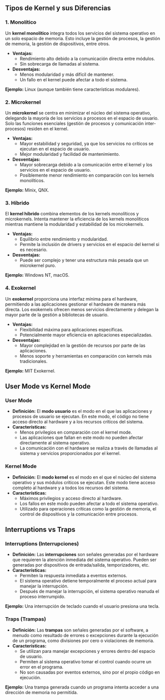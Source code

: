 ## Tipos de Kernel y sus Diferencias

### 1. **Monolítico**

Un **kernel monolítico** integra todos los servicios del sistema operativo en un solo espacio de memoria. Esto incluye la gestión de procesos, la gestión de memoria, la gestión de dispositivos, entre otros.

- **Ventajas:**
  - Rendimiento alto debido a la comunicación directa entre módulos.
  - Sin sobrecarga de llamadas al sistema.
- **Desventajas:**
  - Menos modularidad y más difícil de mantener.
  - Un fallo en el kernel puede afectar a todo el sistema.

**Ejemplo:** Linux (aunque también tiene características modulares).

### 2. **Microkernel**

Un **microkernel** se centra en minimizar el núcleo del sistema operativo, delegando la mayoría de los servicios a procesos en el espacio de usuario. Solo las funciones esenciales (gestión de procesos y comunicación inter-procesos) residen en el kernel.

- **Ventajas:**
  - Mayor estabilidad y seguridad, ya que los servicios no críticos se ejecutan en el espacio de usuario.
  - Mejor modularidad y facilidad de mantenimiento.
- **Desventajas:**
  - Mayor sobrecarga debido a la comunicación entre el kernel y los servicios en el espacio de usuario.
  - Posiblemente menor rendimiento en comparación con los kernels monolíticos.

**Ejemplo:** Minix, QNX.

### 3. **Híbrido**

El **kernel híbrido** combina elementos de los kernels monolíticos y microkernels. Intenta mantener la eficiencia de los kernels monolíticos mientras mantiene la modularidad y estabilidad de los microkernels.

- **Ventajas:**
  - Equilibrio entre rendimiento y modularidad.
  - Permite la inclusión de drivers y servicios en el espacio del kernel si es necesario.
- **Desventajas:**
  - Puede ser complejo y tener una estructura más pesada que un microkernel puro.

**Ejemplo:** Windows NT, macOS.

### 4. **Exokernel**

Un **exokernel** proporciona una interfaz mínima para el hardware, permitiendo a las aplicaciones gestionar el hardware de manera más directa. Los exokernels ofrecen menos servicios directamente y delegan la mayor parte de la gestión a bibliotecas de usuario.

- **Ventajas:**
  - Flexibilidad máxima para aplicaciones específicas.
  - Potencialmente mayor eficiencia en aplicaciones especializadas.
- **Desventajas:**
  - Mayor complejidad en la gestión de recursos por parte de las aplicaciones.
  - Menos soporte y herramientas en comparación con kernels más tradicionales.

**Ejemplo:** MIT Exokernel.

## User Mode vs Kernel Mode

### **User Mode**

- **Definición:** El **modo usuario** es el modo en el que las aplicaciones y procesos de usuario se ejecutan. En este modo, el código no tiene acceso directo al hardware y a los recursos críticos del sistema.
- **Características:**
  - Menos privilegios en comparación con el kernel mode.
  - Las aplicaciones que fallan en este modo no pueden afectar directamente al sistema operativo.
  - La comunicación con el hardware se realiza a través de llamadas al sistema y servicios proporcionados por el kernel.

### **Kernel Mode**

- **Definición:** El **modo kernel** es el modo en el que el núcleo del sistema operativo y sus módulos críticos se ejecutan. Este modo tiene acceso completo al hardware y a todos los recursos del sistema.
- **Características:**
  - Máximos privilegios y acceso directo al hardware.
  - Los fallos en este modo pueden afectar a todo el sistema operativo.
  - Utilizado para operaciones críticas como la gestión de memoria, el control de dispositivos y la comunicación entre procesos.

## Interruptions vs Traps

### **Interruptions (Interrupciones)**

- **Definición:** Las **interrupciones** son señales generadas por el hardware que requieren la atención inmediata del sistema operativo. Pueden ser generadas por dispositivos de entrada/salida, temporizadores, etc.
- **Características:**
  - Permiten la respuesta inmediata a eventos externos.
  - El sistema operativo detiene temporalmente el proceso actual para manejar la interrupción.
  - Después de manejar la interrupción, el sistema operativo reanuda el proceso interrumpido.

**Ejemplo:** Una interrupción de teclado cuando el usuario presiona una tecla.

### **Traps (Trampas)**

- **Definición:** Las **trampas** son señales generadas por el software, a menudo como resultado de errores o excepciones durante la ejecución de un programa, como divisiones por cero o violaciones de memoria.
- **Características:**
  - Se utilizan para manejar excepciones y errores dentro del espacio de usuario.
  - Permiten al sistema operativo tomar el control cuando ocurre un error en el programa.
  - No son causadas por eventos externos, sino por el propio código en ejecución.

**Ejemplo:** Una trampa generada cuando un programa intenta acceder a una dirección de memoria no permitida.
